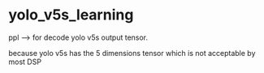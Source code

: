 # yolo_v5s_learning

ppl --> for decode yolo v5s output tensor.

because yolo v5s has the 5 dimensions tensor which is not acceptable by most DSP
